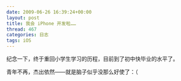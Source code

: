 ```yaml
---
date: 2009-06-26 16:39:24+00:00
layout: post
title: 我会 iPhone 开发啦……
thread: 467
categories: 日志
tags: iOS
---
```


纪念一下，终于重回小学生学习的历程，目前到了初中快毕业的水平了。<!-- more -->  
  
  
青年不再，杰出依然——就是脑子似乎没那么好使了：（
